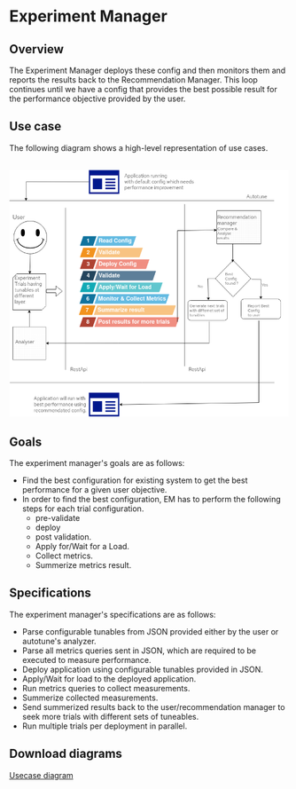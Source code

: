 # **Experiment Manager**


## Overview
The Experiment Manager deploys these config and then monitors them and reports the results back to the Recommendation Manager. This loop continues until we have a config that provides the best possible result for the performance objective provided by the user.

## Use case
The following diagram shows a high-level representation of use cases.
<br/><br/>
<p align="center">
  <img src="/design/images/EMUsecases.drawio.png">
</p>

## Goals
The experiment manager's goals are as follows:

- Find the best configuration for existing system to get the best performance for a given user objective.
- In order to find the best configuration, EM has to perform the following steps for each trial configuration.
  - pre-validate
  - deploy
  - post validation.
  - Apply for/Wait for a Load.
  - Collect metrics.
  - Summerize metrics result.

## Specifications
The experiment manager's specifications are as follows:

- Parse configurable tunables from JSON provided either by the user or autotune's analyzer.
- Parse all metrics queries sent in JSON, which are required to be executed to measure performance.
- Deploy application using configurable tunables provided in JSON.
- Apply/Wait for load to the deployed application.
- Run metrics queries to collect measurements.
- Summerize collected measurements.
- Send summerized results back to the user/recommendation manager to seek more trials with different sets of tuneables.
- Run multiple trials per deployment in parallel.




## Download diagrams
[Usecase diagram](https://www.redhat.com/architect/portfolio/tool/index.html?#gitlab.com/msvinaykumar/autotune/blob/createEMDesignDocWithPlaceHolder/design/drawio/UseCase.drawio)



